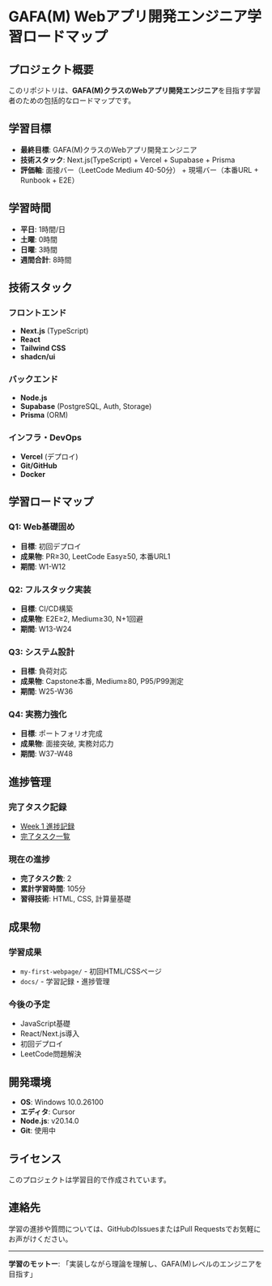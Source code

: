 # GAFA(M) Webアプリ開発エンジニア学習ロードマップ

## プロジェクト概要

このリポジトリは、**GAFA(M)クラスのWebアプリ開発エンジニア**を目指す学習者のための包括的なロードマップです。

## 学習目標

- **最終目標**: GAFA(M)クラスのWebアプリ開発エンジニア
- **技術スタック**: Next.js(TypeScript) + Vercel + Supabase + Prisma
- **評価軸**: 面接バー（LeetCode Medium 40-50分） + 現場バー（本番URL + Runbook + E2E）

## 学習時間

- **平日**: 1時間/日
- **土曜**: 0時間
- **日曜**: 3時間
- **週間合計**: 8時間

## 技術スタック

### フロントエンド
- **Next.js** (TypeScript)
- **React**
- **Tailwind CSS**
- **shadcn/ui**

### バックエンド
- **Node.js**
- **Supabase** (PostgreSQL, Auth, Storage)
- **Prisma** (ORM)

### インフラ・DevOps
- **Vercel** (デプロイ)
- **Git/GitHub**
- **Docker**

## 学習ロードマップ

### Q1: Web基礎固め
- **目標**: 初回デプロイ
- **成果物**: PR≥30, LeetCode Easy≥50, 本番URL1
- **期間**: W1-W12

### Q2: フルスタック実装
- **目標**: CI/CD構築
- **成果物**: E2E≥2, Medium≥30, N+1回避
- **期間**: W13-W24

### Q3: システム設計
- **目標**: 負荷対応
- **成果物**: Capstone本番, Medium≥80, P95/P99測定
- **期間**: W25-W36

### Q4: 実務力強化
- **目標**: ポートフォリオ完成
- **成果物**: 面接突破, 実務対応力
- **期間**: W37-W48

## 進捗管理

### 完了タスク記録
- [Week 1 進捗記録](docs/progress/week1.md)
- [完了タスク一覧](docs/progress/achievements.md)

### 現在の進捗
- **完了タスク数**: 2
- **累計学習時間**: 105分
- **習得技術**: HTML, CSS, 計算量基礎

## 成果物

### 学習成果
- `my-first-webpage/` - 初回HTML/CSSページ
- `docs/` - 学習記録・進捗管理

### 今後の予定
- JavaScript基礎
- React/Next.js導入
- 初回デプロイ
- LeetCode問題解決

## 開発環境

- **OS**: Windows 10.0.26100
- **エディタ**: Cursor
- **Node.js**: v20.14.0
- **Git**: 使用中

## ライセンス

このプロジェクトは学習目的で作成されています。

## 連絡先

学習の進捗や質問については、GitHubのIssuesまたはPull Requestsでお気軽にお声がけください。

---

**学習のモットー**: 「実装しながら理論を理解し、GAFA(M)レベルのエンジニアを目指す」 